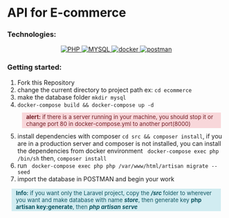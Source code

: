 # API for  E-commerce

### Technologies:
<p align="center">
    <a href="#">
        <img src="https://img.shields.io/badge/-PHP-f5f5f5?style=for-the-badge&amp;labelColor=grey&amp;logo=PHP&amp;logoColor=white" alt="PHP" style="max-width:100%;">
    </a>
    <a href="#">
        <img src="https://img.shields.io/badge/-MYSQL-075b9a?style=for-the-badge&amp;labelColor=black&amp;logo=Mysql&amp;logoColor=white" alt="MYSQL" style="max-width:100%;">
    </a>
    <a href="#">
        <img src="https://img.shields.io/badge/-Docker-61dafb?style=for-the-badge&amp;labelColor=black&amp;logo=docker&amp;logoColor=61dafb" alt="docker" style="max-width:100%;">
    </a>
    <a href="#">
        <img src="https://img.shields.io/badge/-Postman-F88C00?style=for-the-badge&amp;labelColor=black&amp;logo=postman&amp;logoColor=F88C00" alt="postman" style="max-width:100%;">
    </a>
</p>

### Getting started:
1. Fork this Repository
1. change the current directory to project path
   ex: ```cd ecommerce ```
1. make the database folder ```mkdir mysql```
1. ``` docker-compose build && docker-compose up -d ```
   <p style="background-color:#f8d7da;padding:2px 10px;font-size:13px;margin:10px;color:#721c24;"><span style="font-weight:bolder">alert:</span> if there is a server running in your machine, you should stop it or change port 80 in docker-compose.yml to another port(8000)</p>
1. install dependencies with composer ```cd src && composer install```, if you are in a production server and composer is not installed, you can install the dependencies from docker environment ``` docker-compose exec php /bin/sh``` then, ```composer install```
1. run ``` docker-compose exec php php /var/www/html/artisan migrate --seed```
1. import the database in POSTMAN and begin your work

<p style="background-color:#d1ecf1;padding:2px 10px;font-size:13px;margin:10px;color:#0c5460;"><span style="font-weight:bolder">Info:</span> if you want only the Laravel project, copy the  <b><i> /src </i></b> folder to wherever you want and  make database with name <b><i>store</b></i>, then generate key
<b>php artisan key:generate</b>, then <b><i>php artisan serve</i></p>